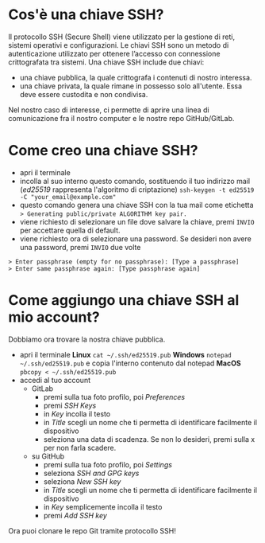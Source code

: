 # Cos'è una chiave SSH?
Il protocollo SSH (Secure Shell) viene utilizzato per la gestione di reti, sistemi operativi e configurazioni. Le chiavi SSH sono un metodo di autenticazione utilizzato per ottenere l’accesso con connessione crittografata tra sistemi. Una chiave SSH include due chiavi: 
- una chiave pubblica, la quale crittografa i contenuti di nostro interessa. 
- una chiave privata, la quale rimane in possesso solo all'utente. Essa deve essere custodita e non condivisa. 

Nel nostro caso di interesse, ci permette di aprire una linea di comunicazione fra il nostro computer e le nostre repo GitHub/GitLab.

# Come creo una chiave SSH?
- apri il terminale 
- incolla al suo interno questo comando, sostituendo il tuo indirizzo mail (*ed25519* rappresenta l'algoritmo di criptazione)
`ssh-keygen -t ed25519 -C "your_email@example.com"`
- questo comando genera una chiave SSH con la tua mail come etichetta 
`> Generating public/private ALGORITHM key pair.`
- viene richiesto di selezionare un file dove salvare la chiave, premi `INVIO` per accettare quella di default.
- viene richiesto ora di selezionare una password. Se desideri non avere una password, premi `INVIO` due volte
```
> Enter passphrase (empty for no passphrase): [Type a passphrase]
> Enter same passphrase again: [Type passphrase again]
```

# Come aggiungo una chiave SSH al mio account?
Dobbiamo ora trovare la nostra chiave pubblica.
- apri il terminale
  **Linux** 
`cat ~/.ssh/ed25519.pub`
 **Windows** 
`notepad ~/.ssh/ed25519.pub` e copia l'interno contenuto dal notepad
 **MacOS**
`pbcopy < ~/.ssh/ed25519.pub`
- accedi al tuo account 
    - GitLab 
        - premi sulla tua foto profilo, poi *Preferences*
        - premi *SSH Keys*
        - in *Key* incolla il testo
        - in *Title* scegli un nome che ti permetta di identificare facilmente il dispositivo
        - seleziona una data di scadenza. Se non lo desideri, premi sulla x per non farla scadere.
    - su GitHub
        - premi sulla tua foto profilo, poi *Settings*
        - seleziona *SSH and GPG keys*
        - seleziona *New SSH key*
        - in *Title* scegli un nome che ti permetta di identificare facilmente il dispositivo
        - in *Key* semplicemente incolla il testo
        - premi *Add SSH key*

Ora puoi clonare le repo Git tramite protocollo SSH!